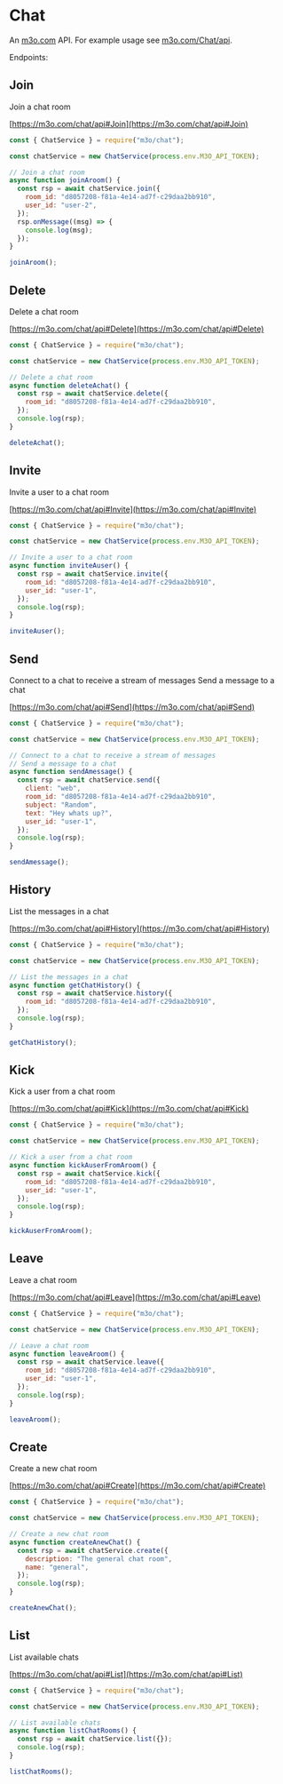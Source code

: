 # Chat

An [m3o.com](https://m3o.com) API. For example usage see [m3o.com/Chat/api](https://m3o.com/Chat/api).

Endpoints:

## Join

Join a chat room

[https://m3o.com/chat/api#Join](https://m3o.com/chat/api#Join)

```js
const { ChatService } = require("m3o/chat");

const chatService = new ChatService(process.env.M3O_API_TOKEN);

// Join a chat room
async function joinAroom() {
  const rsp = await chatService.join({
    room_id: "d8057208-f81a-4e14-ad7f-c29daa2bb910",
    user_id: "user-2",
  });
  rsp.onMessage((msg) => {
    console.log(msg);
  });
}

joinAroom();
```

## Delete

Delete a chat room

[https://m3o.com/chat/api#Delete](https://m3o.com/chat/api#Delete)

```js
const { ChatService } = require("m3o/chat");

const chatService = new ChatService(process.env.M3O_API_TOKEN);

// Delete a chat room
async function deleteAchat() {
  const rsp = await chatService.delete({
    room_id: "d8057208-f81a-4e14-ad7f-c29daa2bb910",
  });
  console.log(rsp);
}

deleteAchat();
```

## Invite

Invite a user to a chat room

[https://m3o.com/chat/api#Invite](https://m3o.com/chat/api#Invite)

```js
const { ChatService } = require("m3o/chat");

const chatService = new ChatService(process.env.M3O_API_TOKEN);

// Invite a user to a chat room
async function inviteAuser() {
  const rsp = await chatService.invite({
    room_id: "d8057208-f81a-4e14-ad7f-c29daa2bb910",
    user_id: "user-1",
  });
  console.log(rsp);
}

inviteAuser();
```

## Send

Connect to a chat to receive a stream of messages
Send a message to a chat

[https://m3o.com/chat/api#Send](https://m3o.com/chat/api#Send)

```js
const { ChatService } = require("m3o/chat");

const chatService = new ChatService(process.env.M3O_API_TOKEN);

// Connect to a chat to receive a stream of messages
// Send a message to a chat
async function sendAmessage() {
  const rsp = await chatService.send({
    client: "web",
    room_id: "d8057208-f81a-4e14-ad7f-c29daa2bb910",
    subject: "Random",
    text: "Hey whats up?",
    user_id: "user-1",
  });
  console.log(rsp);
}

sendAmessage();
```

## History

List the messages in a chat

[https://m3o.com/chat/api#History](https://m3o.com/chat/api#History)

```js
const { ChatService } = require("m3o/chat");

const chatService = new ChatService(process.env.M3O_API_TOKEN);

// List the messages in a chat
async function getChatHistory() {
  const rsp = await chatService.history({
    room_id: "d8057208-f81a-4e14-ad7f-c29daa2bb910",
  });
  console.log(rsp);
}

getChatHistory();
```

## Kick

Kick a user from a chat room

[https://m3o.com/chat/api#Kick](https://m3o.com/chat/api#Kick)

```js
const { ChatService } = require("m3o/chat");

const chatService = new ChatService(process.env.M3O_API_TOKEN);

// Kick a user from a chat room
async function kickAuserFromAroom() {
  const rsp = await chatService.kick({
    room_id: "d8057208-f81a-4e14-ad7f-c29daa2bb910",
    user_id: "user-1",
  });
  console.log(rsp);
}

kickAuserFromAroom();
```

## Leave

Leave a chat room

[https://m3o.com/chat/api#Leave](https://m3o.com/chat/api#Leave)

```js
const { ChatService } = require("m3o/chat");

const chatService = new ChatService(process.env.M3O_API_TOKEN);

// Leave a chat room
async function leaveAroom() {
  const rsp = await chatService.leave({
    room_id: "d8057208-f81a-4e14-ad7f-c29daa2bb910",
    user_id: "user-1",
  });
  console.log(rsp);
}

leaveAroom();
```

## Create

Create a new chat room

[https://m3o.com/chat/api#Create](https://m3o.com/chat/api#Create)

```js
const { ChatService } = require("m3o/chat");

const chatService = new ChatService(process.env.M3O_API_TOKEN);

// Create a new chat room
async function createAnewChat() {
  const rsp = await chatService.create({
    description: "The general chat room",
    name: "general",
  });
  console.log(rsp);
}

createAnewChat();
```

## List

List available chats

[https://m3o.com/chat/api#List](https://m3o.com/chat/api#List)

```js
const { ChatService } = require("m3o/chat");

const chatService = new ChatService(process.env.M3O_API_TOKEN);

// List available chats
async function listChatRooms() {
  const rsp = await chatService.list({});
  console.log(rsp);
}

listChatRooms();
```
